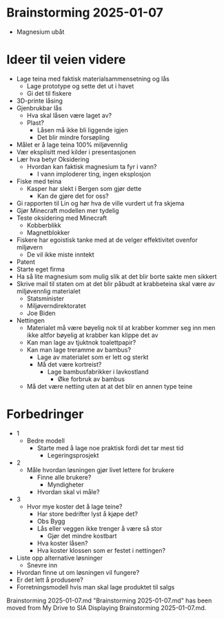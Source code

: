 # Brainstorming 2025-01-07

* Magnesium ubåt

# Ideer til veien videre

* Lage teina med faktisk materialsammensetning og lås
	* Lage prototype og sette det ut i havet
	* Gi det til fiskere
* 3D-printe låsing
* Gjenbrukbar lås
	* Hva skal låsen være laget av?
	* Plast?
		* Låsen må ikke bli liggende igjen
		* Det blir mindre forsøpling
* Målet er å lage teina 100% miljøvennlig
* Vær eksplisitt med kilder i presentasjonen
* Lær hva betyr Oksidering
	* Hvordan kan faktisk magnesium ta fyr i vann?
		* I vann imploderer ting, ingen eksplosjon
* Fiske med teina
	* Kasper har slekt i Bergen som gjør dette
		* Kan de gjøre det for oss?
* Gi rapporten til Lin og hør hva de ville vurdert ut fra skjema
* Gjør Minecraft modellen mer tydelig
* Teste oksidering med Minecraft
	* Kobberblikk
	* Magnetblokker
* Fiskere har egoistisk tanke med at de velger effektivitet ovenfor miljøvern
	* De vil ikke miste inntekt
* Patent
* Starte eget firma
* Ha så lite magnesium som mulig slik at det blir borte sakte men sikkert
* Skrive mail til staten om at det blir påbudt at krabbeteina skal være av miljøvennlig materialet
	* Statsminister
	* Miljøverndirektoratet
	* Joe Biden
* Nettingen
	* Materialet må være bøyelig nok til at krabber kommer seg inn men ikke altfor bøyelig at krabber kan klippe det av
	* Kan man lage av tjuktnok toalettpapir?
	* Kan man lage treramme av bambus?
		* Lage av materialet som er lett og sterkt
		* Må det være kortreist?
			* Lage bambusfabrikker i lavkostland
				* Øke forbruk av bambus
	* Må det være netting uten at at det blir en annen type teine

# Forbedringer

* 1
	* Bedre modell
		* Starte med å lage noe praktisk fordi det tar mest tid
			* Legeringsprosjekt
* 2
	* Måle hvordan løsningen gjør livet lettere for brukere
		* Finne alle brukere?
			* Myndigheter
		* Hvordan skal vi måle?
* 3
	* Hvor mye koster det å lage teine?
		* Har store bedrifter lyst å kjøpe det?
		* Obs Bygg
		* Lås eller veggen ikke trenger å være så stor
			* Gjør det mindre kostbart
		* Hva koster låsen?
		* Hva koster klossen som er festet i nettingen?
* Liste opp alternative løsninger
	* Snevre inn
* Hvordan finne ut om løsningen vil fungere?
* Er det lett å produsere?
* Forretningsmodell hvis man skal lage produktet til salgs

Brainstorming 2025-01-07.md
"Brainstorming 2025-01-07.md" has been moved from My Drive to SIA
Displaying Brainstorming 2025-01-07.md.